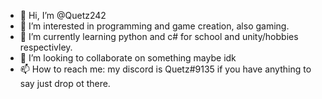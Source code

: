 - 👋 Hi, I’m @Quetz242
- 👀 I’m interested in programming and game creation, also gaming.
- 🌱 I’m currently learning python and c# for school and unity/hobbies respectivley.
- 💞️ I’m looking to collaborate on something maybe idk
- 📫 How to reach me: my discord is Quetz#9135 if you have anything to say just drop ot there.

<!---
Quetz242/Quetz242 is a ✨ special ✨ repository because its `README.md` (this file) appears on your GitHub profile.
You can click the Preview link to take a look at your changes.
--->
